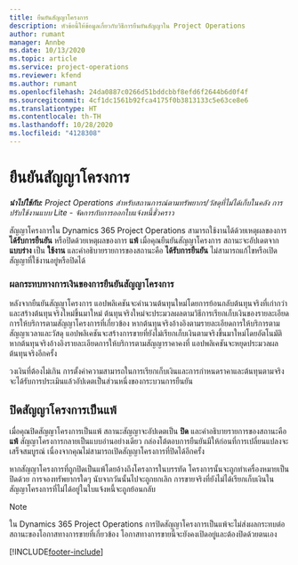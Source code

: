 ```yaml
---
title: ยืนยันสัญญาโครงการ
description: หัวข้อนี้ให้ข้อมูลเกี่ยวกับวิธีการยืนยันสัญญาใน Project Operations
author: rumant
manager: Annbe
ms.date: 10/13/2020
ms.topic: article
ms.service: project-operations
ms.reviewer: kfend
ms.author: rumant
ms.openlocfilehash: 24da0887c0266d51bddcbbf8efd6f2644b6d0f4f
ms.sourcegitcommit: 4cf1dc1561b92fca4175f0b3813133c5e63ce8e6
ms.translationtype: HT
ms.contentlocale: th-TH
ms.lasthandoff: 10/28/2020
ms.locfileid: "4128308"
---
```

# <a name="confirm-a-project-contract"></a>ยืนยันสัญญาโครงการ

_**นำไปใช้กับ:** Project Operations สำหรับสถานการณ์ตามทรัพยากร/วัสดุที่ไม่ได้เก็บในคลัง การปรับใช้งานแบบ Lite - จัดการกับการออกใบแจ้งหนี้ชั่วคราว_

สัญญาโครงการใน Dynamics 365 Project Operations สามารถใช้งานได้ด้วยเหตุผลของการ **ได้รับการยืนยัน** หรือปิดด้วยเหตุผลของการ **แพ้** เมื่อคุณยืนยันสัญญาโครงการ สถานะจะอัปเดตจาก **แบบร่าง** เป็น **ใช้งาน** และคำอธิบายรายการของสถานะคือ **ได้รับการยืนยัน** ไม่สามารถแก้ไขหรือเปิดสัญญาที่ใช้งานอยู่หรือปิดได้ 

### <a name="financial-impact-of-confirming-a-project-contract"></a>ผลกระทบทางการเงินของการยืนยันสัญญาโครงการ

หลังจากยืนยันสัญญาโครงการ แอปพลิเคชันจะคำนวนต้นทุนใหม่โดยการย้อนกลับต้นทุนจริงที่เก่ากว่าและสร้างต้นทุนจริงใหม่ขึ้นมาใหม่ ต้นทุนจริงใหม่จะประมวลผลตามวิธีการเรียกเก็บเงินของรายละเอียดการให้บริการตามสัญญาโครงการที่เกี่ยวข้อง หากต้นทุนจริงอ้างอิงตามรายละเอียดการให้บริการตามสัญญาเวลาและวัสดุ แอปพลิเคชันจะสร้างการขายที่ยังไม่เรียกเก็บเงินตามจริงขึ้นมาใหม่โดยอัตโนมัติ หากต้นทุนจริงอ้างอิงรายละเอียดการให้บริการตามสัญญาราคาคงที่ แอปพลิเคชันจะหยุดประมวลผลต้นทุนจริงอีกครั้ง

วงเงินที่ต้องไม่เกิน การตั้งค่าความสามารถในการเรียกเก็บเงินและการกำหนดราคาและต้นทุนตามจริงจะได้รับการประเมินแล้วอัปเดตเป็นส่วนหนึ่งของกระบวนการยืนยัน

## <a name="close-a-project-contract-as-lost"></a>ปิดสัญญาโครงการเป็นแพ้

เมื่อคุณปิดสัญญาโครงการเป็นแพ้ สถานะสัญญาจะอัปเดตเป็น **ปิด** และคำอธิบายรายการของสถานะคือ **แพ้** สัญญาโครงการกลายเป็นแบบอ่านอย่างเดียว กล่องโต้ตอบการยืนยันมีให้ก่อนที่การเปลี่ยนแปลงจะเสร็จสมบูรณ์ เนื่องจากคุณไม่สามารถเปิดสัญญาโครงการที่ปิดได้อีกครั้ง

หากสัญญาโครงการที่ถูกปิดเป็นแพ้โดยอ้างถึงโครงการในบรรทัด โครงการนั้นจะถูกทำเครื่องหมายเป็นปิดด้วย การจองทรัพยากรใดๆ นับจากวันนั้นไปจะถูกยกเลิก การขายจริงที่ยังไม่ได้เรียกเก็บเงินในสัญญาโครงการที่ไม่ได้อยู่ในใบแจ้งหนี้จะถูกย้อนกลับ

> [!NOTE]
> ใน Dynamics 365 Project Operations การปิดสัญญาโครงการเป็นแพ้จะไม่ส่งผลกระทบต่อสถานะของโอกาสทางการขายที่เกี่ยวข้อง โอกาสทางการขายนี้จะยังคงเปิดอยู่และต้องปิดด้วยตนเอง


[!INCLUDE[footer-include](../../includes/footer-banner.md)]